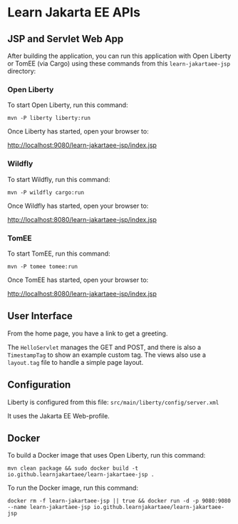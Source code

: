 Learn Jakarta EE APIs
=====================

## JSP and Servlet Web App

After building the application, you can run this application with Open Liberty or
TomEE (via Cargo) using these commands from this `learn-jakartaee-jsp` directory:

### Open Liberty

To start Open Liberty, run this command:

```
mvn -P liberty liberty:run
```

Once Liberty has started, open your browser to:

[http://localhost:9080/learn-jakartaee-jsp/index.jsp](http://localhost:9080/learn-jakartaee-jsp/index.jsp)

### Wildfly

To start Wildfly, run this command:

```
mvn -P wildfly cargo:run
```

Once Wildfly has started, open your browser to:

[http://localhost:8080/learn-jakartaee-jsp/index.jsp](http://localhost:8080/learn-jakartaee-jsp/index.jsp)

### TomEE

To start TomEE, run this command:

```
mvn -P tomee tomee:run
```

Once TomEE has started, open your browser to:

[http://localhost:8080/learn-jakartaee-jsp/index.jsp](http://localhost:8080/learn-jakartaee-jsp/index.jsp)

## User Interface

From the home page, you have a link to get a greeting.

The `HelloServlet` manages the GET and POST, and there is also a `TimestampTag` to 
show an example custom tag. The views also use a `layout.tag` file to handle a simple
page layout.

## Configuration

Liberty is configured from this file: `src/main/liberty/config/server.xml`

It uses the Jakarta EE Web-profile.

## Docker

To build a Docker image that uses Open Liberty, run this command:

```
mvn clean package && sudo docker build -t io.github.learnjakartaee/learn-jakartaee-jsp .
```

To run the Docker image, run this command:

```
docker rm -f learn-jakartaee-jsp || true && docker run -d -p 9080:9080 --name learn-jakartaee-jsp io.github.learnjakartaee/learn-jakartaee-jsp
```
